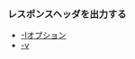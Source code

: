 

### レスポンスヘッダを出力する

- [-Iオプション](https://curl.se/docs/manpage.html#-I)
- [-v](https://curl.se/docs/manpage.html#-v)


